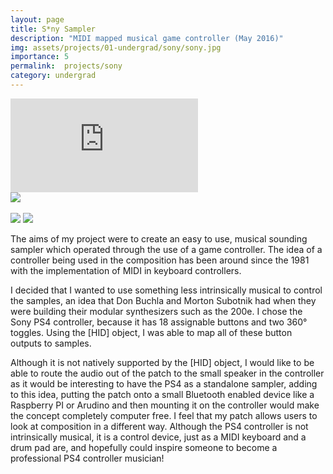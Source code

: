 ```yaml
---
layout: page
title: S*ny Sampler
description: "MIDI mapped musical game controller (May 2016)"
img: assets/projects/01-undergrad/sony/sony.jpg
importance: 5
permalink:  projects/sony
category: undergrad
---
```



<div class="row">
    <div class="col-sm mt-3 mt-md-0">
        <div class ="embed-responsive embed-responsive-16by9"><iframe src="https://player.vimeo.com/video/419609007?title=0&amp;byline=0&amp;portrait=0&amp;color=ffffff" frameborder="0" webkitallowfullscreen mozallowfullscreen allowfullscreen></iframe></div>
    </div>
</div>
<div class="caption">
    <!-- <a href="https://arduino.cc/"><img src="https://img.shields.io/badge/Platform-Arduino-yellow?style=flat-square&logo=arduino&logoColor=white"></a> -->
    <a href="https://puredata.info/"><img src="https://img.shields.io/badge/Environment-PureData-orange?style=flat-square&logo=max&logoColor=white"></a>
    <!-- <a href="https://github.com/sambilbow/weathersynth/"><img src="https://img.shields.io/badge/Code-GitHub-blue?style=flat-square&logo=github&logoColor=white"></a> -->
    <br>
    <br>
    <a href="https://www.sussex.ac.uk/study/modules/undergraduate/2021/W3077-creative-music-technologies"><img src="https://img.shields.io/badge/Module-Creative Music Technologies-red?style=flat-square&logo=todoist&logoColor=white"></a>
    <a href="../assets/projects/01-undergrad/gloveduino/essay.pdf"><img src="https://img.shields.io/badge/Coursework-Essay-green?style=flat-square&logo=readthedocs&logoColor=white"></a>
</div>

The aims of my project were to create an easy to use, musical sounding sampler which operated through the use of a game controller. The idea of a controller being used in the composition has been around since the 1981 with the implementation of MIDI in keyboard controllers.
   
I decided that I wanted to use something less intrinsically musical to control the samples, an idea that Don Buchla and Morton Subotnik had when they were building their modular synthesizers such as the 200e. I chose the Sony PS4 controller, because it has 18 assignable buttons and two 360° toggles. Using the [HID] object, I was able to map all of these button outputs to samples.

Although it is not natively supported by the [HID] object, I would like to be able to route the audio out of the patch to the small speaker in the controller as it would be interesting to have the PS4 as a standalone sampler, adding to this idea, putting the patch onto a small Bluetooth enabled device like a Raspberry PI or Arudino and then mounting it on the controller would make the concept completely computer free. I feel that my patch allows users to look at composition in a different way. Although the PS4 controller is not intrinsically musical, it is a control device, just as a MIDI keyboard and a drum pad are, and hopefully could inspire someone to become a professional PS4 controller musician!